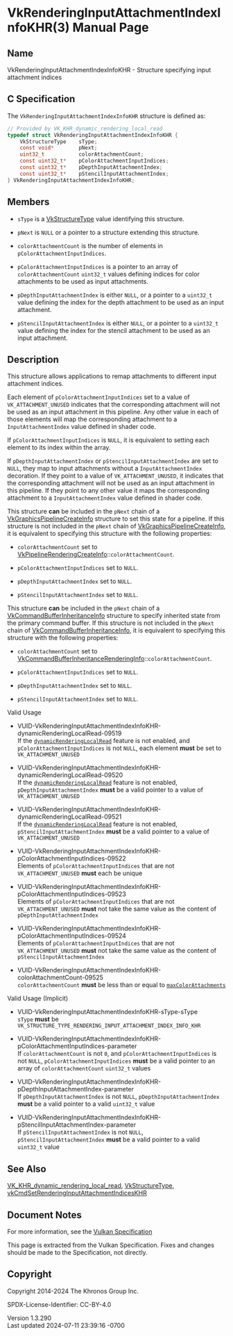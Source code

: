 # VkRenderingInputAttachmentIndexInfoKHR(3) Manual Page

## Name

VkRenderingInputAttachmentIndexInfoKHR - Structure specifying input
attachment indices



## <a href="#_c_specification" class="anchor"></a>C Specification

The `VkRenderingInputAttachmentIndexInfoKHR` structure is defined as:

``` c
// Provided by VK_KHR_dynamic_rendering_local_read
typedef struct VkRenderingInputAttachmentIndexInfoKHR {
    VkStructureType    sType;
    const void*        pNext;
    uint32_t           colorAttachmentCount;
    const uint32_t*    pColorAttachmentInputIndices;
    const uint32_t*    pDepthInputAttachmentIndex;
    const uint32_t*    pStencilInputAttachmentIndex;
} VkRenderingInputAttachmentIndexInfoKHR;
```

## <a href="#_members" class="anchor"></a>Members

- `sType` is a [VkStructureType](https://registry.khronos.org/vulkan/specs/1.3-extensions/man/html/VkStructureType.html) value identifying
  this structure.

- `pNext` is `NULL` or a pointer to a structure extending this
  structure.

- `colorAttachmentCount` is the number of elements in
  `pColorAttachmentInputIndices`.

- `pColorAttachmentInputIndices` is a pointer to an array of
  `colorAttachmentCount` `uint32_t` values defining indices for color
  attachments to be used as input attachments.

- `pDepthInputAttachmentIndex` is either `NULL`, or a pointer to a
  `uint32_t` value defining the index for the depth attachment to be
  used as an input attachment.

- `pStencilInputAttachmentIndex` is either `NULL`, or a pointer to a
  `uint32_t` value defining the index for the stencil attachment to be
  used as an input attachment.

## <a href="#_description" class="anchor"></a>Description

This structure allows applications to remap attachments to different
input attachment indices.

Each element of `pColorAttachmentInputIndices` set to a value of
`VK_ATTACHMENT_UNUSED` indicates that the corresponding attachment will
not be used as an input attachment in this pipeline. Any other value in
each of those elements will map the corresponding attachment to a
`InputAttachmentIndex` value defined in shader code.

If `pColorAttachmentInputIndices` is `NULL`, it is equivalent to setting
each element to its index within the array.

If `pDepthInputAttachmentIndex` or `pStencilInputAttachmentIndex` are
set to `NULL`, they map to input attachments without a
`InputAttachmentIndex` decoration. If they point to a value of
`VK_ATTACHMENT_UNUSED`, it indicates that the corresponding attachment
will not be used as an input attachment in this pipeline. If they point
to any other value it maps the corresponding attachment to a
`InputAttachmentIndex` value defined in shader code.

This structure **can** be included in the `pNext` chain of a
[VkGraphicsPipelineCreateInfo](https://registry.khronos.org/vulkan/specs/1.3-extensions/man/html/VkGraphicsPipelineCreateInfo.html)
structure to set this state for a pipeline. If this structure is not
included in the `pNext` chain of
[VkGraphicsPipelineCreateInfo](https://registry.khronos.org/vulkan/specs/1.3-extensions/man/html/VkGraphicsPipelineCreateInfo.html), it is
equivalent to specifying this structure with the following properties:

- `colorAttachmentCount` set to
  [VkPipelineRenderingCreateInfo](https://registry.khronos.org/vulkan/specs/1.3-extensions/man/html/VkPipelineRenderingCreateInfo.html)::`colorAttachmentCount`.

- `pColorAttachmentInputIndices` set to `NULL`.

- `pDepthInputAttachmentIndex` set to `NULL`.

- `pStencilInputAttachmentIndex` set to `NULL`.

This structure **can** be included in the `pNext` chain of a
[VkCommandBufferInheritanceInfo](https://registry.khronos.org/vulkan/specs/1.3-extensions/man/html/VkCommandBufferInheritanceInfo.html)
structure to specify inherited state from the primary command buffer. If
this structure is not included in the `pNext` chain of
[VkCommandBufferInheritanceInfo](https://registry.khronos.org/vulkan/specs/1.3-extensions/man/html/VkCommandBufferInheritanceInfo.html),
it is equivalent to specifying this structure with the following
properties:

- `colorAttachmentCount` set to
  [VkCommandBufferInheritanceRenderingInfo](https://registry.khronos.org/vulkan/specs/1.3-extensions/man/html/VkCommandBufferInheritanceRenderingInfo.html)::`colorAttachmentCount`.

- `pColorAttachmentInputIndices` set to `NULL`.

- `pDepthInputAttachmentIndex` set to `NULL`.

- `pStencilInputAttachmentIndex` set to `NULL`.

Valid Usage

- <a
  href="#VUID-VkRenderingInputAttachmentIndexInfoKHR-dynamicRenderingLocalRead-09519"
  id="VUID-VkRenderingInputAttachmentIndexInfoKHR-dynamicRenderingLocalRead-09519"></a>
  VUID-VkRenderingInputAttachmentIndexInfoKHR-dynamicRenderingLocalRead-09519  
  If the <a
  href="https://registry.khronos.org/vulkan/specs/1.3-extensions/html/vkspec.html#features-dynamicRenderingLocalRead"
  target="_blank"
  rel="noopener"><code>dynamicRenderingLocalRead</code></a> feature is
  not enabled, and `pColorAttachmentInputIndices` is not `NULL`, each
  element **must** be set to `VK_ATTACHMENT_UNUSED`

- <a
  href="#VUID-VkRenderingInputAttachmentIndexInfoKHR-dynamicRenderingLocalRead-09520"
  id="VUID-VkRenderingInputAttachmentIndexInfoKHR-dynamicRenderingLocalRead-09520"></a>
  VUID-VkRenderingInputAttachmentIndexInfoKHR-dynamicRenderingLocalRead-09520  
  If the <a
  href="https://registry.khronos.org/vulkan/specs/1.3-extensions/html/vkspec.html#features-dynamicRenderingLocalRead"
  target="_blank"
  rel="noopener"><code>dynamicRenderingLocalRead</code></a> feature is
  not enabled, `pDepthInputAttachmentIndex` **must** be a valid pointer
  to a value of `VK_ATTACHMENT_UNUSED`

- <a
  href="#VUID-VkRenderingInputAttachmentIndexInfoKHR-dynamicRenderingLocalRead-09521"
  id="VUID-VkRenderingInputAttachmentIndexInfoKHR-dynamicRenderingLocalRead-09521"></a>
  VUID-VkRenderingInputAttachmentIndexInfoKHR-dynamicRenderingLocalRead-09521  
  If the <a
  href="https://registry.khronos.org/vulkan/specs/1.3-extensions/html/vkspec.html#features-dynamicRenderingLocalRead"
  target="_blank"
  rel="noopener"><code>dynamicRenderingLocalRead</code></a> feature is
  not enabled, `pStencilInputAttachmentIndex` **must** be a valid
  pointer to a value of `VK_ATTACHMENT_UNUSED`

- <a
  href="#VUID-VkRenderingInputAttachmentIndexInfoKHR-pColorAttachmentInputIndices-09522"
  id="VUID-VkRenderingInputAttachmentIndexInfoKHR-pColorAttachmentInputIndices-09522"></a>
  VUID-VkRenderingInputAttachmentIndexInfoKHR-pColorAttachmentInputIndices-09522  
  Elements of `pColorAttachmentInputIndices` that are not
  `VK_ATTACHMENT_UNUSED` **must** each be unique

- <a
  href="#VUID-VkRenderingInputAttachmentIndexInfoKHR-pColorAttachmentInputIndices-09523"
  id="VUID-VkRenderingInputAttachmentIndexInfoKHR-pColorAttachmentInputIndices-09523"></a>
  VUID-VkRenderingInputAttachmentIndexInfoKHR-pColorAttachmentInputIndices-09523  
  Elements of `pColorAttachmentInputIndices` that are not
  `VK_ATTACHMENT_UNUSED` **must** not take the same value as the content
  of `pDepthInputAttachmentIndex`

- <a
  href="#VUID-VkRenderingInputAttachmentIndexInfoKHR-pColorAttachmentInputIndices-09524"
  id="VUID-VkRenderingInputAttachmentIndexInfoKHR-pColorAttachmentInputIndices-09524"></a>
  VUID-VkRenderingInputAttachmentIndexInfoKHR-pColorAttachmentInputIndices-09524  
  Elements of `pColorAttachmentInputIndices` that are not
  `VK_ATTACHMENT_UNUSED` **must** not take the same value as the content
  of `pStencilInputAttachmentIndex`

- <a
  href="#VUID-VkRenderingInputAttachmentIndexInfoKHR-colorAttachmentCount-09525"
  id="VUID-VkRenderingInputAttachmentIndexInfoKHR-colorAttachmentCount-09525"></a>
  VUID-VkRenderingInputAttachmentIndexInfoKHR-colorAttachmentCount-09525  
  `colorAttachmentCount` **must** be less than or equal to <a
  href="https://registry.khronos.org/vulkan/specs/1.3-extensions/html/vkspec.html#limits-maxColorAttachments"
  target="_blank" rel="noopener"><code>maxColorAttachments</code></a>

Valid Usage (Implicit)

- <a href="#VUID-VkRenderingInputAttachmentIndexInfoKHR-sType-sType"
  id="VUID-VkRenderingInputAttachmentIndexInfoKHR-sType-sType"></a>
  VUID-VkRenderingInputAttachmentIndexInfoKHR-sType-sType  
  `sType` **must** be
  `VK_STRUCTURE_TYPE_RENDERING_INPUT_ATTACHMENT_INDEX_INFO_KHR`

- <a
  href="#VUID-VkRenderingInputAttachmentIndexInfoKHR-pColorAttachmentInputIndices-parameter"
  id="VUID-VkRenderingInputAttachmentIndexInfoKHR-pColorAttachmentInputIndices-parameter"></a>
  VUID-VkRenderingInputAttachmentIndexInfoKHR-pColorAttachmentInputIndices-parameter  
  If `colorAttachmentCount` is not `0`, and
  `pColorAttachmentInputIndices` is not `NULL`,
  `pColorAttachmentInputIndices` **must** be a valid pointer to an array
  of `colorAttachmentCount` `uint32_t` values

- <a
  href="#VUID-VkRenderingInputAttachmentIndexInfoKHR-pDepthInputAttachmentIndex-parameter"
  id="VUID-VkRenderingInputAttachmentIndexInfoKHR-pDepthInputAttachmentIndex-parameter"></a>
  VUID-VkRenderingInputAttachmentIndexInfoKHR-pDepthInputAttachmentIndex-parameter  
  If `pDepthInputAttachmentIndex` is not `NULL`,
  `pDepthInputAttachmentIndex` **must** be a valid pointer to a valid
  `uint32_t` value

- <a
  href="#VUID-VkRenderingInputAttachmentIndexInfoKHR-pStencilInputAttachmentIndex-parameter"
  id="VUID-VkRenderingInputAttachmentIndexInfoKHR-pStencilInputAttachmentIndex-parameter"></a>
  VUID-VkRenderingInputAttachmentIndexInfoKHR-pStencilInputAttachmentIndex-parameter  
  If `pStencilInputAttachmentIndex` is not `NULL`,
  `pStencilInputAttachmentIndex` **must** be a valid pointer to a valid
  `uint32_t` value

## <a href="#_see_also" class="anchor"></a>See Also

[VK_KHR_dynamic_rendering_local_read](https://registry.khronos.org/vulkan/specs/1.3-extensions/man/html/VK_KHR_dynamic_rendering_local_read.html),
[VkStructureType](https://registry.khronos.org/vulkan/specs/1.3-extensions/man/html/VkStructureType.html),
[vkCmdSetRenderingInputAttachmentIndicesKHR](https://registry.khronos.org/vulkan/specs/1.3-extensions/man/html/vkCmdSetRenderingInputAttachmentIndicesKHR.html)

## <a href="#_document_notes" class="anchor"></a>Document Notes

For more information, see the <a
href="https://registry.khronos.org/vulkan/specs/1.3-extensions/html/vkspec.html#VkRenderingInputAttachmentIndexInfoKHR"
target="_blank" rel="noopener">Vulkan Specification</a>

This page is extracted from the Vulkan Specification. Fixes and changes
should be made to the Specification, not directly.

## <a href="#_copyright" class="anchor"></a>Copyright

Copyright 2014-2024 The Khronos Group Inc.

SPDX-License-Identifier: CC-BY-4.0

Version 1.3.290  
Last updated 2024-07-11 23:39:16 -0700
